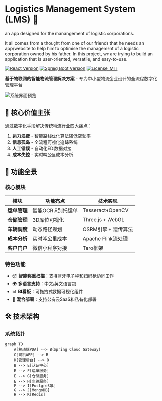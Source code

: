 # Logistics Management System (LMS) 🚚

an app designed for the manangement of logistic corporations.


It all comes from a thought from one of our friends that he needs an app/website to help him to optimise the management of a logistic corporation owned by his father.
In this project, we are trying to build an application that is user-oriented, versatile, and easy-to-use.




[![React Version](https://img.shields.io/badge/react-18.2.0-blue)](https://react.dev/)
[![Spring Boot Version](https://img.shields.io/badge/spring_boot-3.1.5-green)](https://spring.io/)
[![License: MIT](https://img.shields.io/badge/License-MIT-yellow.svg)](https://opensource.org/licenses/MIT)

**基于物联网的智能物流管理解决方案** - 专为中小型物流企业设计的全流程数字化管理平台

![系统界面预览](docs/screenshots/dashboard-preview.png)

## 🌟 核心价值主张
通过数字化手段解决传统物流行业四大痛点：
1. **运力浪费** - 智能路线优化算法降低空驶率
2. **信息孤岛** - 全流程可视化追踪系统
3. **人工错误** - 自动化EDI数据对接
4. **成本失控** - 实时吨公里成本分析

## 🚀 功能全景
### 核心模块
| 模块 | 功能亮点 | 技术实现 |
|------|----------|----------|
| **运单管理** | 智能OCR识别托运单 | Tesseract+OpenCV |
| **仓储管理** | 3D库位可视化 | Three.js + WebGL |
| **车辆调度** | 动态路径规划 | OSRM引擎 + 遗传算法 |
| **成本分析** | 实时吨公里成本 | Apache Flink流处理 |
| **客户门户** | 微信小程序对接 | Taro框架 |

### 特色功能
- 📦 **智能称重扫描**：支持蓝牙电子秤和扫码枪协同工作
- 🌍 **多语言支持**：中文/英文语言包
- 📊 **BI看板**：可拖拽式数据可视化组件
- 📱 **混合部署**：支持公有云SaaS和私有化部署

## 🛠️ 技术架构
### 系统拓扑
```mermaid
graph TD
    A[移动端PDA] --> B(Spring Cloud Gateway)
    C[司机APP] --> B
    D[管理后台] --> B
    B --> E[认证中心]
    E --> F[运单服务]
    E --> G[仓储服务]
    E --> H[车辆服务]
    F --> I[PostgreSQL]
    G --> J[MongoDB]
    H --> K[Redis]
